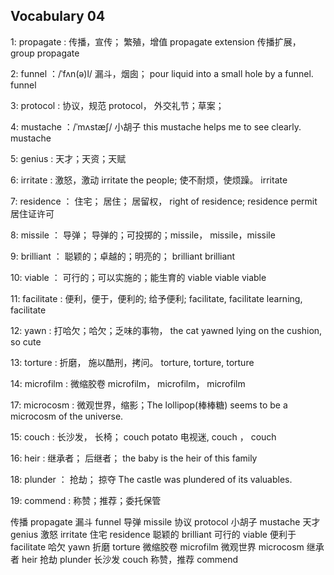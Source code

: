 ## Vocabulary 04

1: propagate : 传播，宣传； 繁殖，增值 propagate extension 传播扩展， group propagate

2: funnel ：/ˈfʌn(ə)l/ 漏斗，烟囱； pour liquid into a small hole by a funnel. funnel

3: protocol : 协议，规范 protocol， 外交礼节；草案；

4: mustache ：/ˈmʌstæʃ/ 小胡子 this mustache helps me to see clearly. mustache

5: genius : 天才；天资；天赋

6: irritate : 激怒，激动 irritate the people; 使不耐烦，使烦躁。 irritate

7: residence ： 住宅； 居住； 居留权， right of residence; residence permit 居住证许可

8: missile ： 导弹； 导弹的；可投掷的；missile， missile，missile

9: brilliant ： 聪颖的；卓越的；明亮的； brilliant brilliant

10: viable ： 可行的；可以实施的；能生育的 viable viable viable

11: facilitate : 便利，便于，便利的; 给予便利; facilitate, facilitate learning, facilitate

12: yawn : 打哈欠；哈欠；乏味的事物， the cat yawned lying on the cushion, so cute

13: torture : 折磨， 施以酷刑，拷问。 torture, torture, torture

14: microfilm : 微缩胶卷 microfilm， microfilm， microfilm

17: microcosm : 微观世界，缩影；The lollipop(棒棒糖) seems to be a microcosm of the universe.

15: couch : 长沙发， 长椅； couch potato 电视迷, couch ， couch

16: heir : 继承者； 后继者； the baby is the heir of this family

18: plunder ： 抢劫； 掠夺 The castle was plundered of its valuables.

19: commend : 称赞；推荐；委托保管

传播 propagate
漏斗 funnel
导弹 missile
协议 protocol
小胡子 mustache
天才 genius
激怒 irritate
住宅 residence
聪颖的 brilliant
可行的 viable
便利于 facilitate
哈欠 yawn
折磨 torture
微缩胶卷 microfilm
微观世界 microcosm
继承者 heir
抢劫 plunder
长沙发 couch
称赞，推荐 commend
